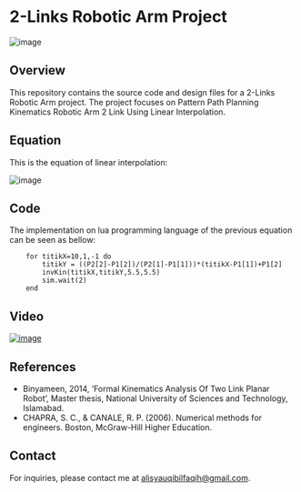 # 2-Links Robotic Arm Project
![image](https://github.com/syauqibilfaqih/2-Links-Robotic-Arm/assets/70939903/bbb44147-bd1b-4885-a83d-1f825445de7b)

## Overview

This repository contains the source code and design files for a 2-Links Robotic Arm project. The project focuses on Pattern Path Planning Kinematics Robotic Arm 2 Link Using Linear Interpolation.

## Equation

This  is the equation of linear interpolation:

![image](https://github.com/syauqibilfaqih/2-Links-Robotic-Arm/assets/70939903/574d1712-0d85-4b97-93e9-1a9d4fcc4490)


## Code

The implementation on lua programming language of the previous equation can be seen as bellow:

```
    for titikX=10,1,-1 do
        titikY = ((P2[2]-P1[2])/(P2[1]-P1[1]))*(titikX-P1[1])+P1[2]
        invKin(titikX,titikY,5.5,5.5)
        sim.wait(2)
    end
```

## Video

[![image](https://github.com/syauqibilfaqih/2-Links-Robotic-Arm/assets/70939903/049af71d-a0a9-4b41-9e2d-f803a15ab2c1)](https://www.youtube.com/watch?v=OkG5vZrSlcA)


## References

- Binyameen, 2014, ‘Formal Kinematics Analysis Of Two Link Planar Robot’, Master thesis, National University of Sciences and Technology, Islamabad.
- CHAPRA, S. C., & CANALE, R. P. (2006). Numerical methods for engineers. Boston, McGraw-Hill Higher Education.


## Contact

For inquiries, please contact me at alisyauqibilfaqih@gmail.com.

